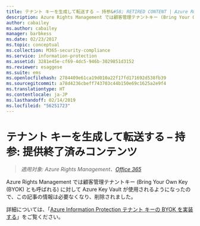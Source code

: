```yaml
---
title: テナント キーを生成して転送する – 持参&#58; RETIRED CONTENT | Azure RMS
description: Azure Rights Management では顧客管理テナントキー (Bring Your Own Key (BYOK) とも呼ばれる) に対して Azure Key Vault が使用されるようになったので、この記事の情報は必要なくなり、削除されました。
author: cabailey
ms.author: cabailey
manager: barbkess
ms.date: 02/23/2017
ms.topic: conceptual
ms.collection: M365-security-compliance
ms.service: information-protection
ms.assetid: 3281e45e-cf69-4dc5-946b-3029851d3152
ms.reviewer: esaggese
ms.suite: ems
ms.openlocfilehash: 2784409e61ca19d010a22f17fd171692d538fb39
ms.sourcegitcommit: a78d4236cbeff743703c44b150e69c1625a2e9f4
ms.translationtype: HT
ms.contentlocale: ja-JP
ms.lasthandoff: 02/14/2019
ms.locfileid: "56251723"
---
```

# <a name="generate-and-transfer-your-tenant-key--in-person-retired-content"></a>テナント キーを生成して転送する – 持参: 提供終了済みコンテンツ

>*適用対象: Azure Rights Management、[Office 365](https://download.microsoft.com/download/E/C/F/ECF42E71-4EC0-48FF-AA00-577AC14D5B5C/Azure_Information_Protection_licensing_datasheet_EN-US.pdf)*

Azure Rights Management では顧客管理テナントキー (Bring Your Own Key (BYOK) とも呼ばれる) に対して Azure Key Vault が使用されるようになったので、この記事の情報は必要なくなり、削除されました。

詳細については、「[Azure Information Protection テナント キーの BYOK を実装する](plan-implement-tenant-key.md#implementing-byok-for-your-azure-information-protection-tenant-key)」をご覧ください。
